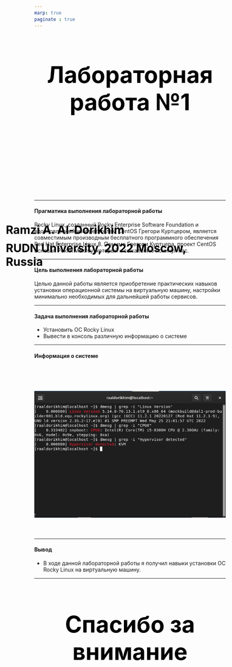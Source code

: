 ```yaml
---
marp: true
paginate : true
---
```

<style>
h1 { 
    font-size: 60px;
    color: Black;
    text-align: center;
    }       
h2 { 
    font-size: 30px;
    color: Black;
    position: relative;
    left: -2.5em;
    top: 8em;
    }

h3 { 
    font-size: 30px;
    color: Black;
    position: relative;
    left: -2.5em;
    top: 7em;
    }

section.titleslide1 h4 {
    font-size: 40px;
    color: Black;
    position: relative;
    left: 0em;
    bottom: 2em;    
}

section.titleslide2 h4 {
    font-size: 40px;
    color: Black;
    position: relative;
    left: 0em;
    bottom: 5.3em;    
}

section.titleslide3 h4 {
    font-size: 40px;
    color: Black;
    position: relative;
    left: 0em;
    bottom: 0em;    
}

section.titleslide4 h4 {
    font-size: 40px;
    color: Black;
    position: relative;
    left: 0em;
    bottom: 0em;    
}

section.titleslide5 h4 {
    font-size: 40px;
    color: Black;
    position: relative;
    left: 0em;
    bottom: -1em;    
}

</style>

# Лабораторная работа №1
## Ramzi A. Al-Dorikhim
### RUDN University, 2022 Moscow, Russia

---
<!--_class: titleslide1 -->
#### Прагматика выполнения лабораторной работы

Rocky Linux, созданный Rocky Enterprise Software Foundation и вдохновленный изобретателем CentOS Грегори Куртцером, является совместимым производным бесплатного программного обеспечения Red Hat Enterprise Linux 8. Помимо Грегори Куртцера, проект CentOS основал Рокки Макгоу, который к сожалению покинул нас.

---
<!--_class: titleslide2 -->
#### Цель выполнения лабораторной работы
Целью данной работы является приобретение практических навыков
установки операционной системы на виртуальную машину, настройки минимально необходимых для дальнейшей работы сервисов.

---
<!--_class: titleslide2 -->
#### Задача выполнения лабораторной работы

* Установить ОС Rocky Linux
* Вывести в консоль различную информацию о системе


---
<!--_class: titleslide2 -->
#### Информация о системе
# ![Информация](2022-09/25.png "рис.01") 



---

<!--_class: titleslide2 -->
#### Вывод

* В ходе данной лабораторной работы я получил навыки установки ОС Rocky Linux на виртуальную машину.





---
# Спасибо за внимание
